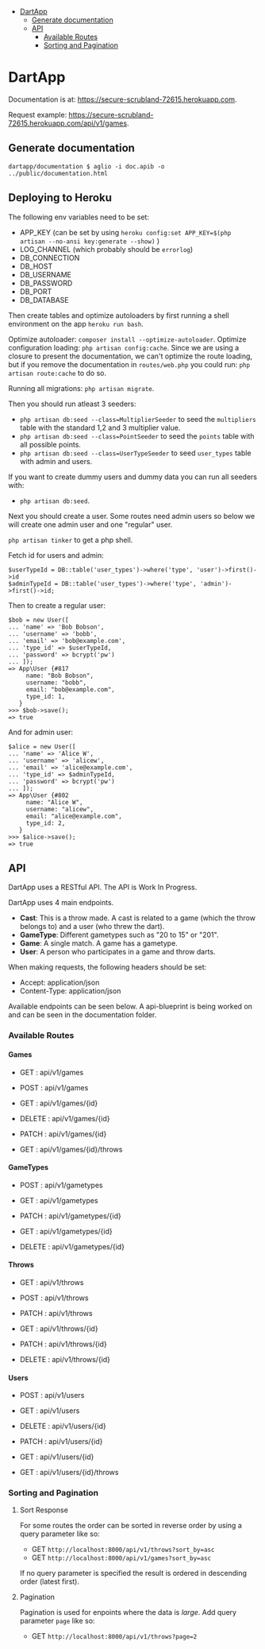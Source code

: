 -   [DartApp](#dartapp)
    -   [Generate documentation](#generate-documentation)
    -   [API](#api)
        -   [Available Routes](#available-routes)
        -   [Sorting and Pagination](#sorting-and-pagination)

DartApp
=======

Documentation is at: <https://secure-scrubland-72615.herokuapp.com>.

Request example:
<https://secure-scrubland-72615.herokuapp.com/api/v1/games>.

Generate documentation
----------------------

``` {.shell}
dartapp/documentation $ aglio -i doc.apib -o ../public/documentation.html
```

Deploying to Heroku
-------------------

The following env variables need to be set:

- APP_KEY (can be set by using `heroku config:set APP_KEY=$(php artisan --no-ansi key:generate --show)` )
- LOG_CHANNEL (which probably should be `errorlog`)
- DB_CONNECTION
- DB_HOST
- DB_USERNAME
- DB_PASSWORD
- DB_PORT
- DB_DATABASE

Then create tables and optimize autoloaders by first running a shell environment
on the app `heroku run bash`.

Optimize autoloader: `composer install --optimize-autoloader`.
Optimize configuration loading: `php artisan config:cache`.
Since we are using a closure to present the documentation, we can't optimize the
route loading, but if you remove the documentation in `routes/web.php` you could run: `php artisan route:cache` to do so.

Running all migrations: `php artisan migrate`. 

Then you should run atleast 3 seeders:
- `php artisan db:seed --class=MultiplierSeeder` to seed the `multipliers` table
  with the standard 1,2 and 3 multiplier value.
- `php artisan db:seed --class=PointSeeder` to seed the `points` table with all possible points.
- `php artisan db:seed --class=UserTypeSeeder` to seed `user_types` table with
  admin and users.

If you want to create dummy users and dummy data you can run all seeders with:
- `php artisan db:seed`.

Next you should create a user. Some routes need admin users so below we will
create one admin user and one "regular" user.

`php artisan tinker` to get a php shell.

Fetch id for users and admin:
```
$userTypeId = DB::table('user_types')->where('type', 'user')->first()->id
$adminTypeId = DB::table('user_types')->where('type', 'admin')->first()->id;
```

Then to create a regular user:
```
$bob = new User([
... 'name' => 'Bob Bobson',
... 'username' => 'bobb',
... 'email' => 'bob@example.com',
... 'type_id' => $userTypeId,
... 'password' => bcrypt('pw')
... ]);
=> App\User {#817
     name: "Bob Bobson",
     username: "bobb",
     email: "bob@example.com",
     type_id: 1,
   }
>>> $bob->save();
=> true
```

And for admin user:
```
$alice = new User([
... 'name' => 'Alice W',
... 'username' => 'alicew',
... 'email' => 'alice@example.com',
... 'type_id' => $adminTypeId,
... 'password' => bcrypt('pw')
... ]);
=> App\User {#802
     name: "Alice W",
     username: "alicew",
     email: "alice@example.com",
     type_id: 2,
   }
>>> $alice->save();
=> true
```

API
---

DartApp uses a RESTful API. The API is Work In Progress.

DartApp uses 4 main endpoints.

-   **Cast**: This is a throw made. A cast is related to a game (which
    the throw belongs to) and a user (who threw the dart).
-   **GameType**: Different gametypes such as \"20 to 15\" or \"201\".
-   **Game**: A single match. A game has a gametype.
-   **User**: A person who participates in a game and throw darts.

When making requests, the following headers should be set:

-   Accept: application/json
-   Content-Type: application/json

Available endpoints can be seen below. A api-blueprint is being worked
on and can be seen in the documentation folder.

### Available Routes

#### Games

-   GET : api/v1/games

-   POST : api/v1/games

-   GET : api/v1/games/{id}

-   DELETE : api/v1/games/{id}

-   PATCH : api/v1/games/{id}

-   GET : api/v1/games/{id}/throws

#### GameTypes

-   POST : api/v1/gametypes

-   GET : api/v1/gametypes

-   PATCH : api/v1/gametypes/{id}

-   GET : api/v1/gametypes/{id}

-   DELETE : api/v1/gametypes/{id}

#### Throws

-   GET : api/v1/throws

-   POST : api/v1/throws

-   PATCH : api/v1/throws

-   GET : api/v1/throws/{id}

-   PATCH : api/v1/throws/{id}

-   DELETE : api/v1/throws/{id}

#### Users

-   POST : api/v1/users

-   GET : api/v1/users

-   DELETE : api/v1/users/{id}

-   PATCH : api/v1/users/{id}

-   GET : api/v1/users/{id}

-   GET : api/v1/users/{id}/throws

### Sorting and Pagination

1.  Sort Response

    For some routes the order can be sorted in reverse order by using a
    query parameter like so:

    -   GET `http://localhost:8000/api/v1/throws?sort_by=asc`
    -   GET `http://localhost:8000/api/v1/games?sort_by=asc`

    If no query parameter is specified the result is ordered in
    descending order (latest first).

2.  Pagination

    Pagination is used for enpoints where the data is *large*. Add query
    parameter `page` like so:

    -   GET `http://localhost:8000/api/v1/throws?page=2`
